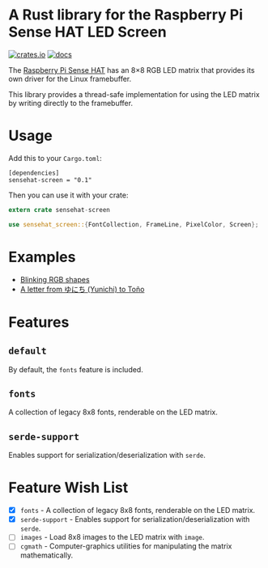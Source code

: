 A Rust library for the Raspberry Pi Sense HAT LED Screen
========================================================

[![crates.io](https://img.shields.io/crates/v/sensehat-screen.svg)](https://crates.io/crates/sensehat-screen)
[![docs](https://docs.rs/sensehat-screen/badge.svg)](https://docs.rs/sensehat-screen)


The [Raspberry Pi Sense HAT](https://www.raspberrypi.org/products/sense-hat/) has an 8×8 RGB LED matrix that provides its own driver for the Linux framebuffer.

This library provides a thread-safe implementation for using the LED matrix by writing directly to the framebuffer.

# Usage

Add this to your `Cargo.toml`:
```cargo
[dependencies]
sensehat-screen = "0.1"
```

Then you can use it with your crate:

```rust
extern crate sensehat-screen

use sensehat_screen::{FontCollection, FrameLine, PixelColor, Screen};
```

# Examples

* [Blinking RGB shapes](./examples/blink.rs)
* [A letter from ゆにち (Yunichi) to Toño](./examples/letter.rs)


# Features

`default`
---------
By default, the `fonts` feature is included.

`fonts`
-------
A collection of legacy 8x8 fonts, renderable on the LED matrix.

`serde-support`
---------------
Enables support for serialization/deserialization with `serde`.

Feature Wish List
=================
* [X] `fonts` - A collection of legacy 8x8 fonts, renderable on the LED matrix.
* [X] `serde-support` - Enables support for serialization/deserialization with `serde`.
* [ ] `images` - Load 8x8 images to the LED matrix with `image`.
* [ ] `cgmath` - Computer-graphics utilities for manipulating the matrix mathematically.
